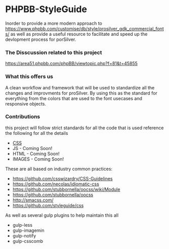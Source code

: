 PHPBB-StyleGuide
====================

Inorder to provide a more modern approach to https://www.phpbb.com/customise/db/style/prosilver_gdk_commercial_fonts/
as well as provide a useful resource to facilitate and speed up the devlopment process for porSilver.

### The Disscussion related to this project
https://area51.phpbb.com/phpBB/viewtopic.php?f=81&t=45855

### What this offers us

A clean workflow and framework that will be used to standardize all the changes and improvments for proSilver. By using this as the standard for everything from the colors that are used to the font usecases and responsive objects.

### Contributions

this project will follow strict standards for all the code that is used reference the following for all the details

* [CSS](https://github.com/hanakin/PHPBB-StyleGuide/tree/gh-pages/Coding%20Guidlines/CSS#sizing-uis)
* JS - Coming Soon!
* HTML - Coming Soon!
* IMAGES - Coming Soon!

These are all based on industry common practices:

- https://github.com/csswizardry/CSS-Guidelines
- https://github.com/necolas/idiomatic-css
- https://github.com/stubbornella/oocss/wiki/Module
- https://github.com/stubbornella/oocss
- http://smacss.com/
- https://github.com/styleguide/css

As well as several gulp plugins to help maintain this all

- gulp-less
- gulp-imagemin
- gulp-notify
- gulp-csscomb
